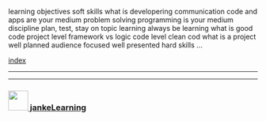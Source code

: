 learning objectives
	soft skills
		what is developering
			communication
				code and apps are your medium
			problem solving
				programming is your medium
			discipline
				plan, test, stay on topic
			learning
				always be learning
		what is good code
			project level
				framework vs logic
			code level
				clean cod
		what is a project
			well planned
			audience focused
			well presented
	hard skills
		...


[index](./readme.md)


---
---
### [<img src="https://github.com/jankeLearning/diagrams/blob/master/JL_clean.png" width="40" height="40" target="_blank" />  jankeLearning](https://jankelearning.github.io)
